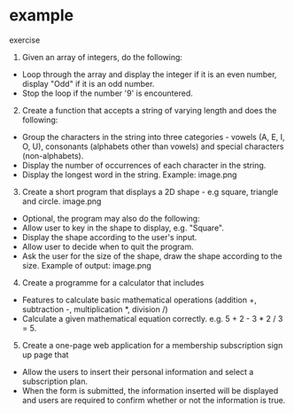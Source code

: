# example
exercise 

1. Given an array of integers, do the following:
- Loop through the array and display the integer if it is an even number, display "Odd" if it is an odd number.
- Stop the loop if the number '9' is encountered.


2. Create a function that accepts a string of varying length and does the following:
- Group the characters in the string into three categories - vowels (A, E, I, O, U), consonants (alphabets other than vowels) and special characters (non-alphabets).
- Display the number of occurrences of each character in the string.
- Display the longest word in the string.
Example: 
image.png

3. Create a short program that displays a 2D shape - e.g square, triangle and circle. 
image.png
- Optional, the program may also do the following:
- Allow user to key in the shape to display, e.g. "Square".
- Display the shape according to the user's input.
- Allow user to decide when to quit the program.
- Ask the user for the size of the shape, draw the shape according to the size.
Example of output:
image.png

4. Create a programme for a calculator that includes
- Features to calculate basic mathematical operations (addition +, subtraction -, multiplication *, division /)
- Calculate a given mathematical equation correctly. e.g. 5 + 2 - 3 * 2 / 3 = 5. 

5. Create a one-page web application for a membership subscription sign up page that 
- Allow the users to insert their personal information and select a subscription plan. 
- When the form is submitted, the information inserted will be displayed and users are required to confirm whether or not the information is true.
